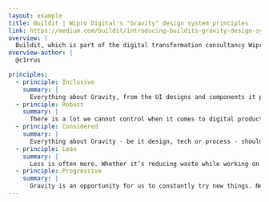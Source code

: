 ```yaml
---
layout: example
title: Buildit | Wipro Digital's "Gravity" design system principles
link: https://medium.com/buildit/introducing-buildits-gravity-design-system-44c3fe7a1d26
overview: |
  Buildit, which is part of the digital transformation consultancy Wipro Digital, maintains its own design system called "Gravity". 
overview-author: | 
  @c1rrus

principles:
  - principle: Inclusive
    summary: |
      Everything about Gravity, from the UI designs and components it provides to the way in which it is run and maintained should strive to be inclusive. That means removing barriers to entry for using or contributing to Gravity itself. That also means enabling products to be accessible to the broadest possible audience.
  - principle: Robust
    summary: |
      There is a lot we cannot control when it comes to digital products. Much of it we should not seek to control or restrict either. We can’t decide what device, operating system, browser or settings people use when interacting with our products. Neither can we predict what the future might hold. And yet, the products we build need to embrace that uncertainty and handle all the diverse use-cases gracefully and reliably. Robustness is therefore an important principle for us to consider in everything we do for Gravity.
  - principle: Considered
    summary: |
      Everything about Gravity - be it design, tech or process - should exist for a reason. We should always be able to explain why something is the way it is. Wherever possible we should use data and research to drive our decisions. Failing that we should tap the experience and know-how of relevant experts. Finally, if something does boil down to a subjective decision, then we should note that and be prepared to revise it later if new information allows us to make a more informed decision.
  - principle: Lean
    summary: |
      Less is often more. Whether it’s reducing waste while working on projects, writing terse code, designing focussed UIs or just avoiding fluffy language when communicating, leanness is something we value at Buildit. Gravity should therefore embody and support that as much as possible.
  - principle: Progressive
    summary: |
      Gravity is an opportunity for us to constantly try new things. New design directions. New technologies. New approaches towards designing and building user interfaces. We should take full advantage of this and strive to be a leader rather than a follower on all fronts.
---
```

